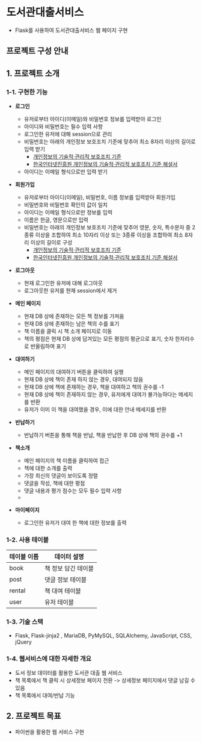 # 도서관대출서비스

- Flask를 사용하여 도서관대출서비스 웹 페이지 구현 


## 프로젝트 구성 안내

## 1. 프로젝트 소개

### 1-1. 구현한 기능

- **로그인**
    
    - 유저로부터 아이디(이메일)와 비밀번호 정보를 입력받아 로그인
    - 아이디와 비밀번호는 필수 입력 사항
    - 로그인한 유저에 대해 session으로 관리
    - 비밀번호는 아래의 개인정보 보호조치 기준에 맞추어 최소 8자리 이상의 길이로 입력 받기
        - [개인정보의 기술적·관리적 보호조치 기준](https://www.law.go.kr/%ED%96%89%EC%A0%95%EA%B7%9C%EC%B9%99/(%EA%B0%9C%EC%9D%B8%EC%A0%95%EB%B3%B4%EB%B3%B4%ED%98%B8%EC%9C%84%EC%9B%90%ED%9A%8C)%EA%B0%9C%EC%9D%B8%EC%A0%95%EB%B3%B4%EC%9D%98%EA%B8%B0%EC%88%A0%EC%A0%81%C2%B7%EA%B4%80%EB%A6%AC%EC%A0%81%EB%B3%B4%ED%98%B8%EC%A1%B0%EC%B9%98%EA%B8%B0%EC%A4%80/(2020-5,20200811))
        - [한국인터넷진흥원 개인정보의 기술적·관리적 보호조치 기준 해설서](https://www.kisa.or.kr/public/laws/laws3_View.jsp?cPage=7&mode=view&p_No=259&b_No=259&d_No=102&ST=T&SV=)
    - 아이디는 이메일 형식으로만 입력 받기

- **회원가입**
    
    - 유저로부터 아이디(이메일), 비밀번호, 이름 정보를 입력받아 회원가입
    - 비밀번호와 비밀번호 확인의 값이 일치
    - 아이디는 이메일 형식으로만 정보를 입력
    - 이름은 한글, 영문으로만 입력
    - 비밀번호는 아래의 개인정보 보호조치 기준에 맞추어 영문, 숫자, 특수문자 중 2종류 이상을 조합하여 최소 10자리 이상 또는 3종류 이상을 조합하여 최소 8자리 이상의 길이로 구성
        - [개인정보의 기술적·관리적 보호조치 기준](https://www.law.go.kr/%ED%96%89%EC%A0%95%EA%B7%9C%EC%B9%99/(%EA%B0%9C%EC%9D%B8%EC%A0%95%EB%B3%B4%EB%B3%B4%ED%98%B8%EC%9C%84%EC%9B%90%ED%9A%8C)%EA%B0%9C%EC%9D%B8%EC%A0%95%EB%B3%B4%EC%9D%98%EA%B8%B0%EC%88%A0%EC%A0%81%C2%B7%EA%B4%80%EB%A6%AC%EC%A0%81%EB%B3%B4%ED%98%B8%EC%A1%B0%EC%B9%98%EA%B8%B0%EC%A4%80/(2020-5,20200811))
        - [한국인터넷진흥원 개인정보의 기술적·관리적 보호조치 기준 해설서](https://www.kisa.or.kr/public/laws/laws3_View.jsp?cPage=7&mode=view&p_No=259&b_No=259&d_No=102&ST=T&SV=)

- **로그아웃**
    
    - 현재 로그인한 유저에 대해 로그아웃
    - 로그아웃한 유저를 현재 session에서 제거

- **메인 페이지**
    
    - 현재 DB 상에 존재하는 모든 책 정보를 가져옴
    - 현재 DB 상에 존재하는 남은 책의 수를 표기
    - 책 이름을 클릭 시 책 소개 페이지로 이동
    - 책의 평점은 현재 DB 상에 담겨있는 모든 평점의 평균으로 표기, 숫자 한자리수로 반올림하여 표기
    
- **대여하기**
    
    - 메인 페이지의 대여하기 버튼을 클릭하여 실행
    - 현재 DB 상에 책이 존재 하지 않는 경우, 대여되지 않음
    - 현재 DB 상에 책에 존재하는 경우, 책을 대여하고 책의 권수를 -1 
    - 현재 DB 상에 책이 존재하지 않는 경우, 유저에게 대여가 불가능하다는 메세지를 반환
    - 유저가 이미 이 책을 대여했을 경우, 이에 대한 안내 메세지를 반환

- **반납하기**
    
    - 반납하기 버튼을 통해 책을 반납, 책을 반납한 후 DB 상에 책의 권수를 +1 

- **책소개**
    
    - 메인 페이지의 책 이름을 클릭하여 접근
    - 책에 대한 소개를 출력
    - 가장 최신의 댓글이 보이도록 정렬
    - 댓글을 작성, 책에 대한 평점
    - 댓글 내용과 평가 점수는 모두 필수 입력 사항
    - 
- **마이페이지**
   
    - 로그인한 유저가 대여 한 책에 대한 정보를 출력



### 1-2. 사용 테이블


  | 테이블 이름      | 데이터 설명                  |
  | ----------------- | ---------------------------- |
  | book              | 책 정보 담긴 테이블    |
  | post              | 댓글 정보 테이블            |
  | rental            | 책 대여 테이블                  |
  | user              | 유저 테이블          |

  

  

### 1-3. 기술 스택

- Flask, Flask-jinja2 , MariaDB, PyMySQL, SQLAlchemy, JavaScript, CSS, jQuery




### 1-4. 웹서비스에 대한 자세한 개요

- 도서 정보 데이터를 활용한 도서관 대출 웹 서비스 
- 책 목록에서 책 클릭 시 상세정보 페이지 전환 -> 상세정보 페이지에서 댓글 남길 수 있음
- 책 목록에서 대여/반납 기능 


## 2. 프로젝트 목표

  - 파이썬을 활용한 웹 서비스 구현



